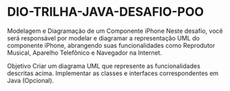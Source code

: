 # DIO-TRILHA-JAVA-DESAFIO-POO
Modelagem e Diagramação de um Componente iPhone Neste desafio, você será responsável por modelar e diagramar a representação UML do componente iPhone, abrangendo suas funcionalidades como Reprodutor Musical, Aparelho Telefônico e Navegador na Internet.

Objetivo
Criar um diagrama UML que represente as funcionalidades descritas acima.
Implementar as classes e interfaces correspondentes em Java (Opcional).
